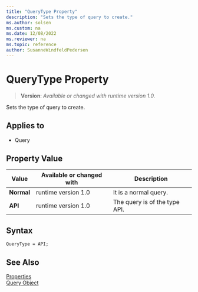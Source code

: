 ```yaml
---
title: "QueryType Property"
description: "Sets the type of query to create."
ms.author: solsen
ms.custom: na
ms.date: 12/08/2022
ms.reviewer: na
ms.topic: reference
author: SusanneWindfeldPedersen
---
```

[//]: # (START>DO_NOT_EDIT)
[//]: # (IMPORTANT:Do not edit any of the content between here and the END>DO_NOT_EDIT.)
[//]: # (Any modifications should be made in the .xml files in the ModernDev repo.)
# QueryType Property
> **Version**: _Available or changed with runtime version 1.0._

Sets the type of query to create.

## Applies to
-   Query

## Property Value

|Value|Available or changed with|Description|
|-----------|-----------|---------------------------------------|
|**Normal**|runtime version 1.0|It is a normal query.|
|**API**|runtime version 1.0|The query is of the type API.|

[//]: # (IMPORTANT: END>DO_NOT_EDIT)


## Syntax

```AL
QueryType = API;
```

## See Also  

[Properties](devenv-properties.md)  
[Query Object](../devenv-query-object.md)